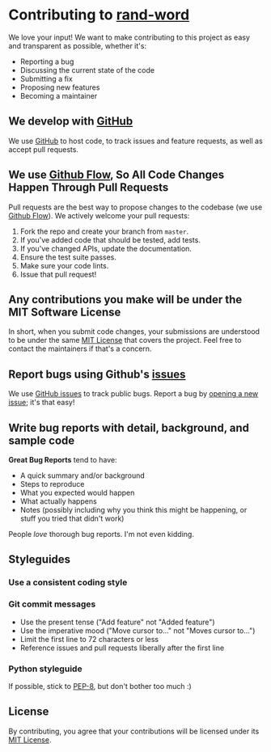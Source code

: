 # Contributing to [rand-word](https://github.com/8nhuman8/rand-word)
We love your input! We want to make contributing to this project as easy and transparent as possible, whether it's:

- Reporting a bug
- Discussing the current state of the code
- Submitting a fix
- Proposing new features
- Becoming a maintainer

## We develop with [GitHub](https://github.com)
We use [GitHub](https://github.com) to host code, to track issues and feature requests, as well as accept pull requests.

## We use [Github Flow](https://guides.github.com/introduction/flow/), So All Code Changes Happen Through Pull Requests
Pull requests are the best way to propose changes to the codebase (we use [Github Flow](https://guides.github.com/introduction/flow/)). We actively welcome your pull requests:

1. Fork the repo and create your branch from `master`.
2. If you've added code that should be tested, add tests.
3. If you've changed APIs, update the documentation.
4. Ensure the test suite passes.
5. Make sure your code lints.
6. Issue that pull request!

## Any contributions you make will be under the MIT Software License
In short, when you submit code changes, your submissions are understood to be under the same [MIT License](http://choosealicense.com/licenses/mit/) that covers the project. Feel free to contact the maintainers if that's a concern.

## Report bugs using Github's [issues](https://github.com/8nhuman8/rand-word/issues)
We use [GitHub issues](https://help.github.com/en/github/managing-your-work-on-github/about-issues) to track public bugs. Report a bug by [opening a new issue](https://github.com/8nhuman8/rand-word/issues/new/choose); it's that easy!

## Write bug reports with detail, background, and sample code

**Great Bug Reports** tend to have:

- A quick summary and/or background
- Steps to reproduce
- What you expected would happen
- What actually happens
- Notes (possibly including why you think this might be happening, or stuff you tried that didn't work)

People *love* thorough bug reports. I'm not even kidding.

## Styleguides

### Use a consistent coding style

### Git commit messages

* Use the present tense ("Add feature" not "Added feature")
* Use the imperative mood ("Move cursor to..." not "Moves cursor to...")
* Limit the first line to 72 characters or less
* Reference issues and pull requests liberally after the first line

### Python styleguide

If possible, stick to [PEP-8](https://www.python.org/dev/peps/pep-0008/), but don't bother too much :)

## License
By contributing, you agree that your contributions will be licensed under its [MIT License](https://github.com/8nhuman8/rand-word/blob/master/LICENSE).
